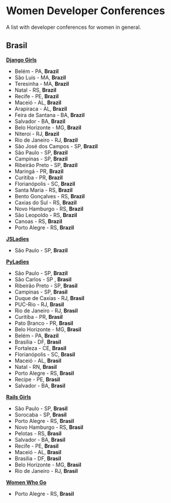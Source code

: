 # Women Developer Conferences

A list with developer conferences for women in general.

## Brasil

[**Django Girls**](https://djangogirls.org/)

- Belém - PA, **Brazil**
- São Luis - MA, **Brazil**
- Teresinha - MA, **Brazil**
- Natal - RS, **Brazil**
- Recife - PE, **Brazil**
- Maceió - AL, **Brazil**
- Arapiraca - AL, **Brazil**
- Feira de Santana - BA, **Brazil**
- Salvador - BA, **Brazil**
- Belo Horizonte - MG, **Brazil**
- Niteroi - RJ, **Brazil**
- Rio de Janeiro - RJ, **Brazil**
- São José dos Campos - SP, **Brazil**
- São Paulo - SP, **Brazil**
- Campinas - SP, **Brazil**
- Ribeirão Preto - SP, **Brazil**
- Maringá - PR, **Brazil**
- Curitiba - PR, **Brazil**
- Florianópolis - SC, **Brazil**
- Santa Maria - RS, **Brazil**
- Bento Gonçalves - RS, **Brazil**
- Caxias do Sul - RS, **Brazil**
- Novo Hamburgo - RS, **Brazil**
- São Leopoldo - RS, **Brazil**
- Canoas - RS, **Brazil**
- Porto Alegre - RS, **Brazil**


[**JSLadies**](https://www.facebook.com/jsladiesbr/)
- São Paulo - SP, **Brazil**


[**PyLadies**](http://brasil.pyladies.com/)   
- São Paulo - SP, **Brazil**
- São Carlos - SP , **Brasil**
- Ribeirão Preto - SP, **Brasil**
- Campinas - SP, **Brasil**
- Duque de Caxias - RJ, **Brasil**
- PUC-Rio - RJ, **Brasil**
- Rio de Janeiro - RJ, **Brasil**
- Curitiba - PR, **Brasil**
- Pato Branco - PR, **Brasil**
- Belo Horizonte - MG, **Brasil**
- Belém - PA, **Brazil**
- Brasilia - DF, **Brasil**
- Fortaleza - CE, **Brasil**
- Florianópolis - SC, **Brasil**
- Maceió - AL, **Brasil**
- Natal - RN, **Brasil**
- Porto Alegre - RS, **Brasil**
- Recipe - PE, **Brasil**
- Salvador - BA, **Brasil**


[**Rails Girls**](http://railsgirls.com/)
- São Paulo - SP, **Brasil**
- Sorocaba - SP, **Brasil**
- Porto Alegre - RS, **Brasil**
- Novo Hamburgo - RS, **Brasil**
- Pelotas - RS, **Brasil**
- Salvador - BA, **Brasil**
- Recife - PE, **Brasil**
- Maceió - AL, **Brasil**
- Brasilia - DF, **Brasil**
- Belo Horizonte - MG, **Brasil**
- Rio de Janeiro - RJ, **Brasil**


[**Women Who Go**](https://www.facebook.com/WomenWhoGoBrasil/)
- Porto Alegre - RS, **Brasil**


